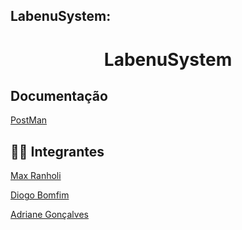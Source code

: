 ## LabenuSystem:

<div align="center">
  <h1>LabenuSystem</h1>
</div>

<h2>Documentação</h2>
<p><a href="https://documenter.getpostman.com/view/21020951/2s83zfRREZ">PostMan</a></p>

<h2>👨‍💻 Integrantes</h2>
<p><a href="https://github.com/maxranholi">Max Ranholi</a></p>
<p><a href="https://github.com/DiogoB0mfim">Diogo Bomfim</a></p>
<p><a href="https://github.com/adrianegonaves">Adriane Gonçalves</a></p>

